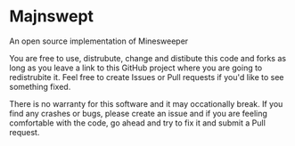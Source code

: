 # Majnswept
An open source implementation of Minesweeper

You are free to use, distrubute, change and distibute this code and forks as long as you leave a link to this GitHub project where you are going to redistrubite it.
Feel free to create Issues or Pull requests if you'd like to see something fixed.

There is no warranty for this software and it may occationally break. If you find any crashes or bugs, please create an issue and if you are feeling comfortable with the code, go ahead and try to fix it and submit a Pull request.

